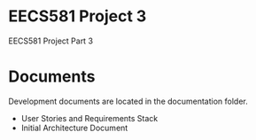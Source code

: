 # EECS581 Project 3
EECS581 Project Part 3

# Documents
Development documents are located in the documentation folder.
- User Stories and Requirements Stack
- Initial Architecture Document